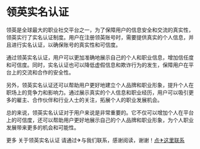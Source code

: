 # 领英实名认证

领英是全球最大的职业社交平台之一，为了保障用户的信息安全和交流的真实性，领英实行了实名认证制度。用户在注册领英账号时，需要提供真实的个人信息，并且进行实名认证，以确保账号的真实性和可信度。

通过领英实名认证，用户可以更加准确地展示自己的个人和职业信息，增加信任度和可信度。同时，实名认证也可以降低虚假信息和欺诈行为的发生，保障用户在平台上的交流和合作的安全性。

另外，领英实名认证还可以帮助用户更好地建立个人品牌和职业形象，提升个人在职场上的竞争力和影响力。通过展示真实的个人信息和职业经历，用户可以吸引更多的雇主、合作伙伴和行业人士的关注，拓展个人的职业发展机会。

总的来说，领英实名认证对于用户来说是非常重要的。它不仅可以增加个人在平台上的可信度，还可以帮助用户更好地展示自己的个人品牌和职业形象，为个人职业发展带来更多的机会和可能性。

更多 关于领英实名认证 请通过✈与我们联系，感谢阅读，谢谢！[点✈这里联系](https://d.k02.cc)